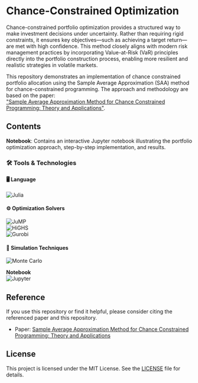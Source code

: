 # Chance-Constrained Optimization

Chance-constrained portfolio optimization provides a structured way to make investment decisions under uncertainty. Rather than requiring rigid constraints, it ensures key objectives—such as achieving a target return—are met with high confidence. This method closely aligns with modern risk management practices by incorporating Value-at-Risk (VaR) principles directly into the portfolio construction process, enabling more resilient and realistic strategies in volatile markets.
 
This repository demonstrates an implementation of chance constrained portfolio allocation using the Sample Average Approximation (SAA) method for chance-constrained programming. The approach and methodology are based on the paper:  
["Sample Average Approximation Method for Chance Constrained Programming: Theory and Applications"](https://link.springer.com/article/10.1007/s10957-009-9523-6).

## Contents

**Notebook**: Contains an interactive Jupyter notebook illustrating the portfolio optimization approach, step-by-step implementation, and results.


### 🛠 Tools & Technologies

#### 🖥️ Language  
![Julia](https://img.shields.io/badge/Julia-9558B2?logo=julia&logoColor=white)

#### ⚙️ Optimization Solvers  
![JuMP](https://img.shields.io/badge/JuMP-00BFFF?logo=data%3Aimage%2Fsvg%2Bxml%3Bbase64%2CPHN2ZyBmaWxsPSIjMDAwMDAwIiBoZWlnaHQ9IjEwMCIgd2lkdGg9IjEwMCIgdmlld0JveD0iMCAwIDEwMCAxMDAiIHhtbG5zPSJodHRwOi8vd3d3LnczLm9yZy8yMDAwL3N2ZyI%2BPC9zdmc%2B&label=JuMP)  
![HiGHS](https://img.shields.io/badge/HiGHS-0066CC?logo=gnu&logoColor=white)  
![Gurobi](https://img.shields.io/badge/Gurobi-EE1C25?logo=gurobi&logoColor=white)

#### 🎲 Simulation Techniques  
![Monte Carlo](https://img.shields.io/badge/Monte%20Carlo%20Simulations-FFD700?style=flat)

**Notebook**  
![Jupyter](https://img.shields.io/badge/Jupyter-F37626?logo=jupyter&logoColor=white)


## Reference

If you use this repository or find it helpful, please consider citing the referenced paper and this repository.

- Paper: [Sample Average Approximation Method for Chance Constrained Programming: Theory and Applications](https://link.springer.com/article/10.1007/s10957-009-9523-6)

## License

This project is licensed under the MIT License. See the [LICENSE](LICENSE) file for details.

